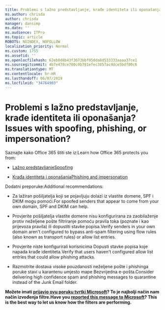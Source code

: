 ```yaml
---
title: Problemi s lažno predstavljanje, krađe identiteta ili oponašanja?
ms.author: chrisda
author: chrisda
manager: dansimp
ms.date: ''
ms.audience: ITPro
ms.topic: article
ROBOTS: NOINDEX, NOFOLLOW
localization_priority: Normal
ms.custom: 1755
ms.assetid: ''
ms.openlocfilehash: 62eb0d8b43f3673bbf05dda8d533333aaaa37ce1
ms.sourcegitcommit: 4b7e478ce700c0b781efec3857ac4dce5bdf00c6
ms.translationtype: MT
ms.contentlocale: hr-HR
ms.lasthandoff: 06/07/2019
ms.locfileid: "34764903"
---
```

# <a name="issues-with-spoofing-phishing-or-impersonation"></a><span data-ttu-id="9dee2-102">Problemi s lažno predstavljanje, krađe identiteta ili oponašanja?</span><span class="sxs-lookup"><span data-stu-id="9dee2-102">Issues with spoofing, phishing, or impersonation?</span></span>

<span data-ttu-id="9dee2-103">Saznajte kako Office 365 štiti ste iz:</span><span class="sxs-lookup"><span data-stu-id="9dee2-103">Learn how Office 365 protects you from:</span></span>

- [<span data-ttu-id="9dee2-104">Lažno predstavljanje</span><span class="sxs-lookup"><span data-stu-id="9dee2-104">Spoofing</span></span>](https://docs.microsoft.com/office365/securitycompliance/anti-spoofing-protection)

- [<span data-ttu-id="9dee2-105">Krađa identiteta i oponašanja</span><span class="sxs-lookup"><span data-stu-id="9dee2-105">Phishing and impersonation</span></span>](https://docs.microsoft.com/office365/securitycompliance/atp-anti-phishing)

<span data-ttu-id="9dee2-106">Dodatni preporuke:</span><span class="sxs-lookup"><span data-stu-id="9dee2-106">Additional recommendations:</span></span>

- <span data-ttu-id="9dee2-107">Za lažiran pošiljatelja koji se pojavljuju dolazi iz vlastite domene, SPF i DKIM mogu pomoći.</span><span class="sxs-lookup"><span data-stu-id="9dee2-107">For spoofed senders that appear to come from your own domain, SPF and DKIM can help.</span></span>

- <span data-ttu-id="9dee2-108">Provjerite pošiljatelja vlastite domene nisu konfigurirana za zaobilaženje protiv neželjene pošte filtriranje pomoću pravila toka (poznate i kao prijevoza pravila) ili dopustiti stavke popisa.</span><span class="sxs-lookup"><span data-stu-id="9dee2-108">Verify senders in your own domain aren't configured to bypass anti-spam filtering using flow rules (also known as transport rules) or allow list entries.</span></span>

- <span data-ttu-id="9dee2-109">Provjerite niste konfigurirali korisnicima Dopusti stavke popisa koje napada krađe identiteta.</span><span class="sxs-lookup"><span data-stu-id="9dee2-109">Verify that users haven't configured allow list entries that could allow phishing attacks.</span></span>

- <span data-ttu-id="9dee2-110">Razmotrite dostava visoke pouzdanosti neželjene pošte i phishinga poruke stavi u karantenu umjesto mape Bezvrijedna e-pošta.</span><span class="sxs-lookup"><span data-stu-id="9dee2-110">Consider delivering high confidence spam and phishing messages to quarantine instead of the Junk Email folder.</span></span>

<span data-ttu-id="9dee2-111">**Možete imati [prijavio ovu poruku tvrtki Microsoft](https://support.office.com/article/b5caa9f1-cdf3-4443-af8c-ff724ea719d2)? To je najbolji način nam način izvođenja filtre.**</span><span class="sxs-lookup"><span data-stu-id="9dee2-111">**Have you [reported this message to Microsoft](https://support.office.com/article/b5caa9f1-cdf3-4443-af8c-ff724ea719d2)? This is the best way to let us know how the filters are performing.**</span></span>
